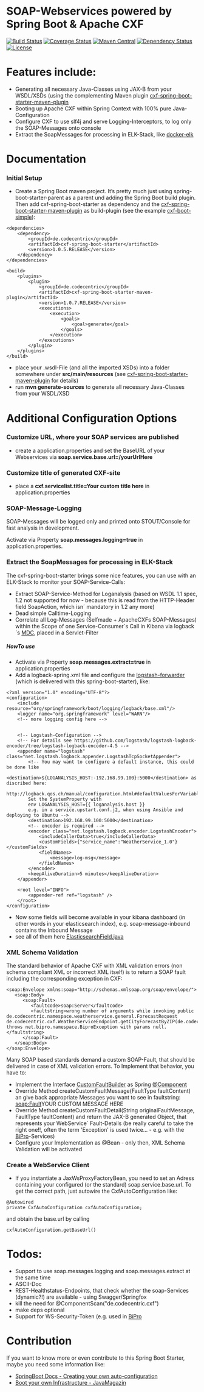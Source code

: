 SOAP-Webservices powered by Spring Boot & Apache CXF
=============================
[![Build Status](https://travis-ci.org/codecentric/cxf-spring-boot-starter.svg?branch=master)](https://travis-ci.org/codecentric/cxf-spring-boot-starter)
[![Coverage Status](https://coveralls.io/repos/github/codecentric/cxf-spring-boot-starter/badge.svg?branch=master)](https://coveralls.io/github/codecentric/cxf-spring-boot-starter?branch=master)
[![Maven Central](https://maven-badges.herokuapp.com/maven-central/de.codecentric/cxf-spring-boot-starter/badge.svg)](https://maven-badges.herokuapp.com/maven-central/de.codecentric/cxf-spring-boot-starter/)
[![Dependency Status](https://www.versioneye.com/user/projects/5720e300fcd19a0051856aa7/badge.svg?style=flat)](https://www.versioneye.com/user/projects/5720e300fcd19a0051856aa7)
[![License](http://img.shields.io/:license-apache-blue.svg)](http://www.apache.org/licenses/LICENSE-2.0.html)


# Features include:

* Generating all necessary Java-Classes using JAX-B from your WSDL/XSDs (using the complementing Maven plugin [cxf-spring-boot-starter-maven-plugin]
* Booting up Apache CXF within Spring Context with 100% pure Java-Configuration
* Configure CXF to use slf4j and serve Logging-Interceptors, to log only the SOAP-Messages onto console 
* Extract the SoapMessages for processing in ELK-Stack, like [docker-elk](https://github.com/jonashackt/docker-elk)


# Documentation

### Initial Setup

* Create a Spring Boot maven project. It’s pretty much just using spring-boot-starter-parent as a parent und adding the Spring Boot build plugin. Then add cxf-spring-boot-starter as dependency and the [cxf-spring-boot-starter-maven-plugin] as build-plugin (see the example [cxf-boot-simple]):

```
<dependencies>
	<dependency>
		<groupId>de.codecentric</groupId>
    	<artifactId>cxf-spring-boot-starter</artifactId>
    	<version>1.0.5.RELEASE</version>
	</dependency>
</dependencies>
```


```
<build>
    <plugins>
        <plugin>
            <groupId>de.codecentric</groupId>
            <artifactId>cxf-spring-boot-starter-maven-plugin</artifactId>
            <version>1.0.7.RELEASE</version>
            <executions>
				<execution>
					<goals>
						<goal>generate</goal>
					</goals>
				</execution>
			</executions>
        </plugin>
    </plugins>
</build>
```



* place your .wsdl-File (and all the imported XSDs) into a folder somewhere under __src/main/resources__ (see [cxf-spring-boot-starter-maven-plugin] for details)
* run __mvn generate-sources__ to generate all necessary Java-Classes from your WSDL/XSD 


# Additional Configuration Options

### Customize URL, where your SOAP services are published

* create a application.properties and set the BaseURL of your Webservices via __soap.service.base.url=/yourUrlHere__


### Customize title of generated CXF-site

* place a __cxf.servicelist.title=Your custom title here__ in application.properties


### SOAP-Message-Logging

SOAP-Messages will be logged only and printed onto STOUT/Console for fast analysis in development.

Activate via Property __soap.messages.logging=true__ in application.properties.

### Extract the SoapMessages for processing in ELK-Stack

The cxf-spring-boot-starter brings some nice features, you can use with an ELK-Stack to monitor your SOAP-Service-Calls:

* Extract SOAP-Service-Method for Loganalysis (based on WSDL 1.1 spec, 1.2 not supported for now - because this is read from the HTTP-Header field SoapAction, which isn´ mandatory in 1.2 any more)
* Dead simple Calltime-Logging
* Correlate all Log-Messages (Selfmade + ApacheCXFs SOAP-Messages) within the Scope of one Service-Consumer`s Call in Kibana via logback´s [MDC], placed in a Servlet-Filter

##### HowTo use

* Activate via Property __soap.messages.extract=true__ in application.properties
* Add a logback-spring.xml file and configure the [logstash-forwarder] (which is delivered with this spring-boot-starter), like:

```
<?xml version="1.0" encoding="UTF-8"?>
<configuration>
    <include resource="org/springframework/boot/logging/logback/base.xml"/>
    <logger name="org.springframework" level="WARN"/>
    <!-- more logging config here -->
    
    
    <!-- Logstash-Configuration -->
	<!-- For details see https://github.com/logstash/logstash-logback-encoder/tree/logstash-logback-encoder-4.5 -->
	<appender name="logstash" class="net.logstash.logback.appender.LogstashTcpSocketAppender">
		<!-- You may want to configure a default instance, this could be done like
		<destination>${LOGANALYSIS_HOST:-192.168.99.100}:5000</destination> as discribed here:
		http://logback.qos.ch/manual/configuration.html#defaultValuesForVariables
		Set the SystemProperty with
		env LOGANALYSIS_HOST={{ loganalysis.host }}
		e.g. in a service.upstart.conf.j2, when using Ansible and deploying to Ubuntu -->
		<destination>192.168.99.100:5000</destination>
		<!-- encoder is required -->
	    <encoder class="net.logstash.logback.encoder.LogstashEncoder">
		   	<includeCallerData>true</includeCallerData>
		   	<customFields>{"service_name":"WeatherService_1.0"}</customFields>
		   	<fieldNames>
		   		<message>log-msg</message>
		   	</fieldNames>
	   	</encoder>
	   	<keepAliveDuration>5 minutes</keepAliveDuration>
	</appender>
	
	<root level="INFO">
	    <appender-ref ref="logstash" />
	</root>
</configuration>
```

* Now some fields will become available in your kibana dashboard (in other words in your elasticsearch index), e.g. soap-message-inbound contains the Inbound Message
* see all of them here [ElasticsearchField.java](https://github.com/codecentric/cxf-spring-boot-starter/blob/master/src/main/java/de/codecentric/cxf/logging/ElasticsearchField.java)

### XML Schema Validation 

The standard behavior of Apache CXF with XML validation errors (non schema compliant XML or incorrect XML itself) is to return a SOAP fault including the corresponding exception in CXF:
```
<soap:Envelope xmlns:soap="http://schemas.xmlsoap.org/soap/envelope/">
   <soap:Body>
      <soap:Fault>
         <faultcode>soap:Server</faultcode>
         <faultstring>wrong number of arguments while invoking public de.codecentric.namespace.weatherservice.general.ForecastRequest de.codecentric.cxf.WeatherServiceEndpoint.getCityForecastByZIP(de.codecentric.namespace.weatherservice.general.ForecastRequest) throws net.bipro.namespace.BiproException with params null.</faultstring>
      </soap:Fault>
   </soap:Body>
</soap:Envelope>
```
Many SOAP based standards demand a custom SOAP-Fault, that should be delivered in case of XML validation errors. To Implement that behavior, you have to:
* Implement the Interface [CustomFaultBuilder](https://github.com/codecentric/cxf-spring-boot-starter/blob/master/src/main/java/de/codecentric/cxf/xmlvalidation/CustomFaultBuilder.java) as Spring
[@Component](http://docs.spring.io/spring/docs/current/javadoc-api/org/springframework/stereotype/Component.html)
* Override Method createCustomFaultMessage(FaultType faultContent) an give back appropriate Messages you want to see in faultstring: <soap:Fault><faultstring>YOUR CUSTOM MESSAGE HERE</faultstring>
* Override Method createCustomFaultDetail(String originalFaultMessage, FaultType faultContent) and return the JAX-B generated Object, that represents your WebService´ Fault-Details (be really careful to take the right one!!, often the term 'Exception' is used twice... - e.g. with the [BiPro]-Services)
* Configure your Implementation as @Bean - only then, XML Schema Validation will be activated


### Create a WebService Client

* If you instantiate a JaxWsProxyFactoryBean, you need to set an Adress containing your configured (or the standard) soap.service.base.url. To get the correct path, just autowire the CxfAutoConfiguration like:

``` 
@Autowired
private CxfAutoConfiguration cxfAutoConfiguration;
```

and obtain the base.url by calling

```
cxfAutoConfiguration.getBaseUrl()
```



# Todos:

* Support to use soap.messages.logging and soap.messages.extract at the same time
* ASCII-Doc
* REST-Healthstatus-Endpoints, that check whether the soap-Services (dynamic?!) are available - using Swagger/Springfox
* kill the need for @ComponentScan("de.codecentric.cxf")
* make deps optional
* Support for WS-Security-Token (e.g. used in [BiPro]

# Contribution

If you want to know more or even contribute to this Spring Boot Starter, maybe you need some information like:
* [SpringBoot Docs - Creating your own auto-configuration](https://docs.spring.io/spring-boot/docs/current/reference/html/boot-features-developing-auto-configuration.html)
* [Boot your own Infrastructure - JavaMagazin](https://public.centerdevice.de/a10fb484-49a8-4a70-ada9-5eeda8c69465)



[cxf-spring-boot-starter-maven-plugin: set wsdl directory]:(https://github.com/codecentric/cxf-spring-boot-starter-maven-plugin#set-wsdl-directory-optional)
[cxf-spring-boot-starter-maven-plugin]:https://github.com/codecentric/cxf-spring-boot-starter-maven-plugin
[BiPro]:https://bipro.net
[logstash-forwarder]:https://github.com/elastic/logstash-forwarder
[MDC]:http://logback.qos.ch/manual/mdc.html
[cxf-boot-simple]:https://github.com/codecentric/spring-samples/tree/master/cxf-boot-simple


